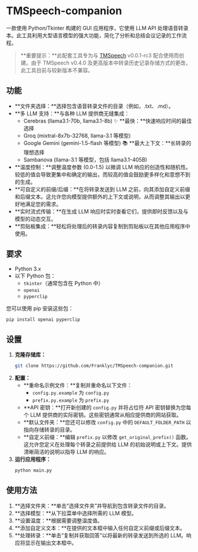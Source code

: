 # TMSpeech-companion

一款使用 Python/Tkinter 构建的 GUI 应用程序，它使用 LLM API 处理语音转录本。此工具利用大型语言模型的强大功能，简化了分析和总结会议记录的工作流程。

> **重要提示：**此配套工具专为与 [TMSpeech](https://github.com/jxlpzqc/TMSpeech) v0.0.1-rc3 配合使用而创建。由于 TMSpeech v0.4.0 及更高版本中转录历史记录存储方式的更改，此工具目前与较新版本不兼容。

## 功能

- **文件夹选择：**选择包含语音转录文件的目录（例如，.txt、.md）。
- **多 LLM 支持：**与各种 LLM 提供商无缝集成：
    - Cerebras (llama3.1-70b, llama3.1-8b)
      ✨ **最快：**快速响应时间的最佳选择
    - Groq (mixtral-8x7b-32768, llama-3.1 等模型)
    - Google Gemini (gemini-1.5-flash 等模型)
      📚 **最大上下文：**长转录的理想选择
    - Sambanova (llama-3.1 等模型，包括 llama3.1-405B)
- **温度控制：**调整温度参数 (0.0-1.5) 以微调 LLM 响应的创造性和随机性。较低的值会导致更集中和确定的输出，而较高的值会鼓励更多样化和意想不到的生成。
- **可自定义的前缀/后缀：**在将转录发送到 LLM 之前，向其添加自定义前缀和后缀文本。这允许您向模型提供额外的上下文或说明，从而调整其输出以更好地满足您的需求。
- **实时流式传输：**在生成 LLM 响应时实时查看它们，提供即时反馈以及与模型的动态交互。
- **剪贴板集成：**轻松将处理后的转录内容复制到剪贴板以在其他应用程序中使用。

## 要求

- Python 3.x
- 以下 Python 包：
    - `tkinter`（通常包含在 Python 中）
    - `openai`
    - `pyperclip`

您可以使用 pip 安装这些包：
```bash
pip install openai pyperclip
```

## 设置

1. **克隆存储库：**
   ```bash
   git clone https://github.com/Franklyc/TMSpeech-companion.git
   ```
2. **配置：**
   - **重命名示例文件：**复制并重命名以下文件：
     - `config.py.example` 为 `config.py`
     - `prefix.py.example` 为 `prefix.py`
   - **API 密钥：**打开新创建的 `config.py` 并将占位符 API 密钥替换为您每个 LLM 提供商的实际密钥。这些密钥通常从相应提供商的网站获取。
   - **默认文件夹：**您还可以修改 `config.py` 中的 `DEFAULT_FOLDER_PATH` 以指向存储转录的目录。
   - **自定义前缀：**编辑 `prefix.py` 以修改 `get_original_prefix()` 函数。这允许您定义在处理每个转录之前提供给 LLM 的初始说明或上下文。提供清晰简洁的说明以指导 LLM 的响应。
3. **运行应用程序：**
   ```bash
   python main.py
   ```

## 使用方法

1. **选择文件夹：**单击“选择文件夹”并导航到包含转录文件的目录。
2. **选择模型：**从下拉菜单中选择所需的 LLM 模型。
3. **设置温度：**根据需要调整温度值。
4. **添加自定义文本：**在提供的文本框中输入任何自定义前缀或后缀文本。
5. **处理转录：**单击“复制并获取回答”以将最新的转录发送到所选的 LLM。响应将显示在输出文本框中。
